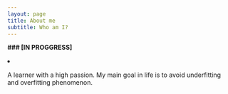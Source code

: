 ```yaml
---
layout: page
title: About me
subtitle: Who am I?
---
```


<b> ### [IN PROGGRESS] </b>
<li>

A learner with a high passion. My main goal in life is to avoid underfitting and overfitting phenomenon.
</li>
